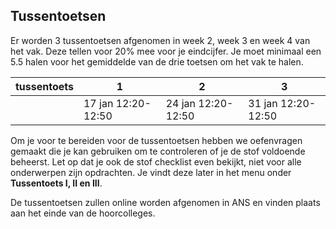 
## Tussentoetsen

Er worden 3 tussentoetsen afgenomen in week 2, week 3 en week 4 van het vak. Deze tellen voor 20% mee voor je eindcijfer. Je moet minimaal een 5.5 halen voor het gemiddelde van de drie toetsen om het vak te halen. 


| tussentoets |  1 | 2 | 3 |
|------|-------|------|------|
|  | 17 jan 12:20-12:50 | 24 jan 12:20-12:50 | 31 jan 12:20-12:50 |

<!-- | datum | di 18 jan | di 25 jan | di 1 feb |-->


<!---De tussentoetsen zullen met het ANS systeem worden nagekeken. Hieronder kun je een filmpje zien waarop je instructie krijgt hoe je een ANS tentamenformulier moet gebruiken.<br>
[ANS instructie](https://www.youtube.com/watch?v=jWgdlNEHN2A) --->

Om je voor te bereiden voor de tussentoetsen hebben we oefenvragen gemaakt die je kan gebruiken om te controleren of je de stof voldoende beheerst. Let op dat je ook de stof checklist even bekijkt, niet voor alle onderwerpen zijn opdrachten. Je vindt deze later in het menu onder **Tussentoets I, II en III**. 

De tussentoetsen zullen online worden afgenomen in ANS en vinden plaats aan het einde van de hoorcolleges. 